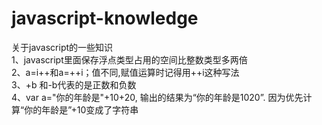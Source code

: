 # javascript-knowledge
关于javascript的一些知识<br>
1、javascript里面保存浮点类型占用的空间比整数类型多两倍 <br>
2、a=i++和a=++i；值不同,赋值运算时记得用++i这种写法<br>
3、+b 和-b代表的是正数和负数 <br>
4、var a="你的年龄是"+10+20, 输出的结果为“你的年龄是1020”. 因为优先计算“你的年龄是”+10变成了字符串<br>
